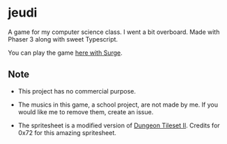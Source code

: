 # jeudi
 A game for my computer science class. I went a bit overboard. Made with Phaser 3 along with sweet Typescript.

You can play the game [here with Surge](https://jeudi.surge.sh).

## Note

- This project has no commercial purpose.

- The musics in this game, a school project, are not made by me. If you would like me to remove them, create an issue.

- The spritesheet is a modified version of [Dungeon Tileset II](https://0x72.itch.io/dungeontileset-ii). Credits for 0x72 for this amazing spritesheet.
